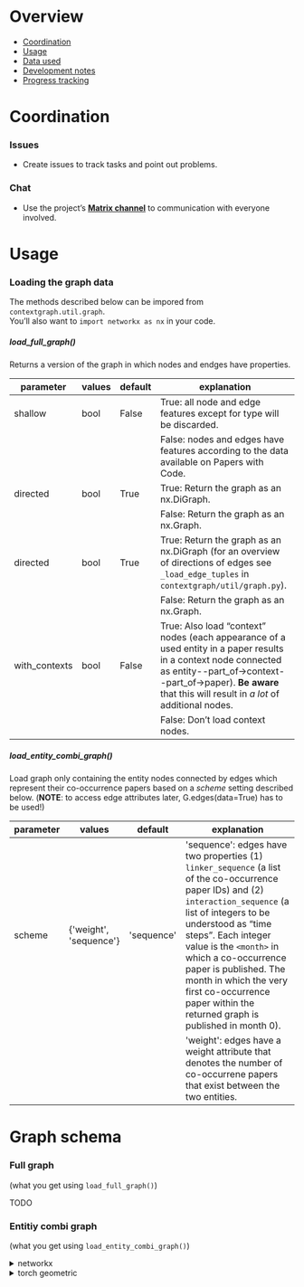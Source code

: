 # Overview

* [Coordination](#coordination)
* [Usage](#usage)
* [Data used](development.md#data)
* [Development notes](development.md#directory-structure-overview)
* [Progress tracking](progress_tracking.md)

# Coordination

### Issues

* Create issues to track tasks and point out problems.

### Chat

* Use the project’s **[Matrix channel](https://matrix.to/#/!TJpokbSjPiQzYMsiFC:kit.edu?via=kit.edu)** to communication with everyone involved.

# Usage

### Loading the graph data

The methods described below can be impored from `contextgraph.util.graph`.  
You’ll also want to `import networkx as nx` in your code.

##### load\_full\_graph()

Returns a version of the graph in which nodes and endges have properties.

parameter | values | default | explanation
--------- | ------ | ------- | -----------
shallow   | bool   | False   | True: all node and edge features except for type will be discarded.
&zwnj;    | &zwnj; | &zwnj;  | False: nodes and edges have features according to the data available on Papers with Code.
directed  | bool   | True    | True: Return the graph as an nx.DiGraph.
&zwnj;    | &zwnj; | &zwnj;  | False: Return the graph as an nx.Graph.
directed  | bool   | True    | True: Return the graph as an nx.DiGraph (for an overview of directions of edges see `_load_edge_tuples` in `contextgraph/util/graph.py`).
&zwnj;    | &zwnj; | &zwnj;  | False: Return the graph as an nx.Graph.
with\_contexts  | bool | False | True: Also load “context” nodes (each appearance of a used entity in a paper results in a context node connected as entity--part\_of-&gt;context--part\_of-&gt;paper). **Be aware** that this will result in *a lot* of additional nodes.
&zwnj;    | &zwnj; | &zwnj;  | False: Don’t load context nodes.

##### load\_entity\_combi\_graph()

Load graph only containing the entity nodes connected by edges which represent their co-occurrence papers based on a *scheme* setting described below. (**NOTE**: to access edge attributes later, G.edges(data=True) has to be used!)

parameter | values | default | explanation
--------- | ------ | ------- | -----------
scheme    | {'weight', 'sequence'} | 'sequence' | 'sequence': edges have two properties (1) `linker_sequence` (a list of the co-occurrence paper IDs) and (2) `interaction_sequence` (a list of integers to be understood as “time steps”. Each integer value is the `<month>` in which a co-occurrence paper is published. The month in which the very first co-occurrence paper within the returned graph is published in month 0).
&zwnj;    | &zwnj; | &zwnj;  | 'weight': edges have a weight attribute that denotes the number of co-occurrene papers that exist between the two entities.


# Graph schema

### Full graph

(what you get using `load_full_graph()`)

TODO

### Entitiy combi graph

(what you get using `load_entity_combi_graph()`)

<details>
<summary>networkx</summary>

* node features
    * tasks
        * id (str)
        * type (str)
        * name (str)
        * description (str)
        * categories (list)
    * method
        * url (str)
        * name (str)
        * full\_name (str)
        * description (str)
        * paper (dict)
        * introduced\_year (int)
        * source\_url (str)
        * source\_title (str)
        * code\_snippet_url (str)
        * num\_papers (int)
        * id (str)
        * type (str)
    * model
        * id (str)
        * type (str)
        * name (str)
        * using\_paper\_titles (list)
        * evaluations (list)
    * dataset
        * url (str)
        * name (str)
        * full\_name (str)
        * homepage (str)
        * description (str)
        * paper (dict)
        * introduced_date (str)
        * warning (NoneType)
        * modalities (list)
        * languages (list)
        * num_papers (int)
        * data\_loaders (list)
        * id (str)
        * type (str)
        * year (int)
        * month (int)
        * day (int)
        * variant\_surface\_forms (list)

</details>

<details>
<summary>torch geometric</summary>

* node features
    * tasks
        * id (ordinal)
        * type (ordinal)
        * description (bag of words)
        * categories (one-hot enconding)
    * method
        * id (ordinal)
        * type (ordinal)
        * description (bag of words)
        * introduced\_year (int)
        * num\_papers (int)
    * model
        * id (ordinal)
        * type (ordinal)
        * num\_papers (int) (derived from using\_paper\_titles)
        * evaluations (int (number of evaluations))
    * dataset
        * id (ordinal)
        * type (ordinal)
        * description (bag of words)
        * introduced\_date (int)
        * modalities (one-hot encoding)
        * num\_papers (int)
        * data\_loaders (int (number of data loaders))

</details>
